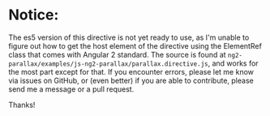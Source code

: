 # Notice:

The es5 version of this directive is not yet ready to use, as I'm unable to figure out how to get the host element of the directive using the ElementRef class that comes with Angular 2 standard.  The source is found at `ng2-parallax/examples/js-ng2-parallax/parallax.directive.js`, and works for the most part except for that.  If you encounter errors, please let me know via issues on GitHub, or (even better) if you are able to contribute, please send me a message or a pull request.

Thanks!